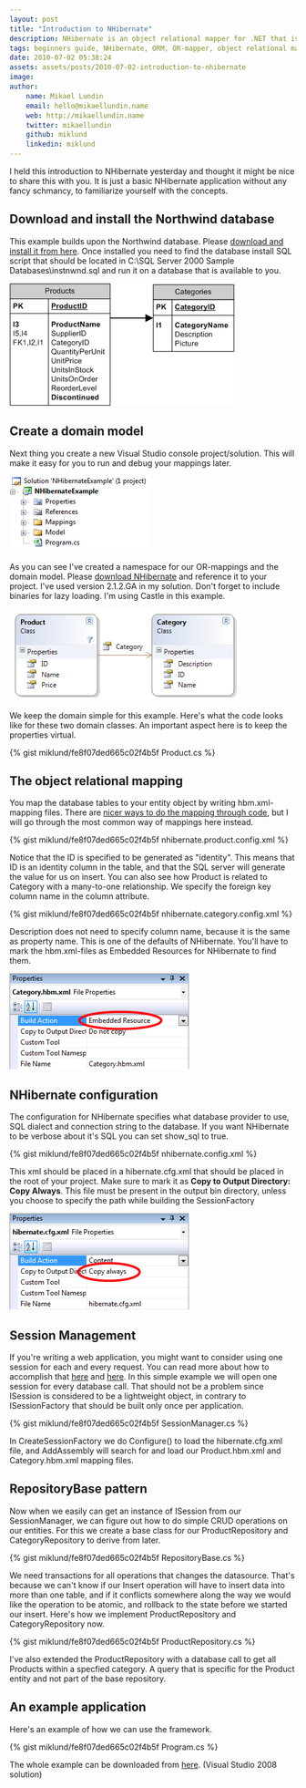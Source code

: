 ```yaml
---
layout: post
title: "Introduction to NHibernate"
description: NHibernate is an object relational mapper for .NET that is based on the Hibernate OR-mapper for Java. In this guide I will give an introduction to getting started with NHibernate.
tags: beginners guide, NHibernate, ORM, OR-mapper, object relational mapper
date: 2010-07-02 05:38:24
assets: assets/posts/2010-07-02-introduction-to-nhibernate
image: 
author:
    name: Mikael Lundin
    email: hello@mikaellundin.name
    web: http://mikaellundin.name
    twitter: mikaellundin
    github: miklund
    linkedin: miklund
---
```


I held this introduction to NHibernate yesterday and thought it might be nice to share this with you. It is just a basic NHibernate application without any fancy schmancy, to familiarize yourself with the concepts.

## Download and install the Northwind database

This example builds upon the Northwind database. Please [download and install it from here](http://www.microsoft.com/downloads/details.aspx?FamilyID=06616212-0356-46a0-8da2-eebc53a68034). Once installed you need to find the database install SQL script that should be located in C:\SQL Server 2000 Sample Databases\instnwnd.sql and run it on a database that is available to you.

![database schema](/assets/posts/2010-07-02-introduction-to-nhibernate/schema.png)

## Create a domain model

Next thing you create a new Visual Studio console project/solution. This will make it easy for you to run and debug your mappings later.

![visual studio solution](/assets/posts/2010-07-02-introduction-to-nhibernate/solution1.png)

As you can see I've created a namespace for our OR-mappings and the domain model. Please [download NHibernate](http://www.nhforge.org/) and reference it to your project. I've used version 2.1.2.GA in my solution. Don't forget to include binaries for lazy loading. I'm using Castle in this example.

![domain model](/assets/posts/2010-07-02-introduction-to-nhibernate/Domain.png)

We keep the domain simple for this example. Here's what the code looks like for these two domain classes. An important aspect here is to keep the properties virtual.</p>

{% gist miklund/fe8f07ded665c02f4b5f Product.cs %}

## The object relational mapping

You map the database tables to your entity object by writing hbm.xml-mapping files. There are [nicer ways to do the mapping through code](http://www.fluentnhibernate.org "Fluent NHibernate"), but I will go through the most common way of mappings here instead.

{% gist miklund/fe8f07ded665c02f4b5f nhibernate.product.config.xml %}

Notice that the ID is specified to be generated as "identity". This means that ID is an identity column in the table, and that the SQL server will generate the value for us on insert.  You can also see how Product is related to Category with a many-to-one relationship. We specify the foreign key column name in the column attribute.

{% gist miklund/fe8f07ded665c02f4b5f nhibernate.category.config.xml %}

Description does not need to specify column name, because it is the same as property name. This is one of the defaults of NHibernate.  You'll have to mark the hbm.xml-files as Embedded Resources for NHibernate to find them.

![embedded resource](/assets/posts/2010-07-02-introduction-to-nhibernate/embedded_resource.png)

## NHibernate configuration

The configuration for NHibernate specifies what database provider to use, SQL dialect and connection string to the database. If you want NHibernate to be verbose about it's SQL you can set show_sql to true.

{% gist miklund/fe8f07ded665c02f4b5f nhibernate.config.xml %}

This xml should be placed in a hibernate.cfg.xml that should be placed in the root of your project. Make sure to mark it as **Copy to Output Directory: Copy Always**. This file must be present in the output bin directory, unless you choose to specify the path while building the SessionFactory

![copy always](/assets/posts/2010-07-02-introduction-to-nhibernate/copy_always.png)

## Session Management

If you're writing a web application, you might want to consider using one session for each and every request. You can read more about how to accomplish that [here](http://ryanlanciaux.com/post/nhibernate-session-per-request.aspx "One NHibernate session per request") and [here](http://blog.benday.com/archive/2005/03/16/198.aspx). In this simple example we will open one session for every database call. That should not be a problem since ISession is considered to be a lightweight object, in contrary to ISessionFactory that should be built only once per application.

{% gist miklund/fe8f07ded665c02f4b5f SessionManager.cs %}

In CreateSessionFactory we do Configure() to load the hibernate.cfg.xml file, and AddAssembly will search for and load our Product.hbm.xml and Category.hbm.xml mapping files.

## RepositoryBase pattern

Now when we easily can get an instance of ISession from our SessionManager, we can figure out how to do simple CRUD operations on our entities. For this we create a base class for our ProductRepository and CategoryRepository to derive from later.

{% gist miklund/fe8f07ded665c02f4b5f RepositoryBase.cs %}

We need transactions for all operations that changes the datasource. That's because we can't know if our Insert operation will have to insert data into more than one table, and if it conflicts somewhere along the way we would like the operation to be atomic, and rollback to the state before we started our insert.  Here's how we implement ProductRepository and CategoryRepository now.

{% gist miklund/fe8f07ded665c02f4b5f ProductRepository.cs %}

I've also extended the ProductRepository with a database call to get all Products within a specfied category. A query that is specific for the Product entity and not part of the base repository.

## An example application

Here's an example of how we can use the framework.

{% gist miklund/fe8f07ded665c02f4b5f Program.cs %}

The whole example can be downloaded from [here](/assets/posts/2010-07-02-introduction-to-nhibernate/NHibernateExample.zip "NHibernate example solution visual studio 2008"). (Visual Studio 2008 solution)
